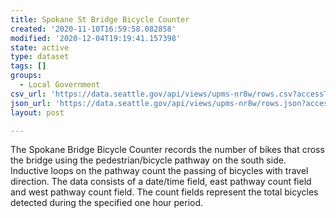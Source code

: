 ```yaml
---
title: Spokane St Bridge Bicycle Counter
created: '2020-11-10T16:59:58.082858'
modified: '2020-12-04T19:19:41.157398'
state: active
type: dataset
tags: []
groups:
  - Local Government
csv_url: 'https://data.seattle.gov/api/views/upms-nr8w/rows.csv?accessType=DOWNLOAD'
json_url: 'https://data.seattle.gov/api/views/upms-nr8w/rows.json?accessType=DOWNLOAD'
layout: post

---
```

The Spokane Bridge Bicycle Counter records the number of bikes that cross the bridge using the pedestrian/bicycle pathway on the south side. Inductive loops on the pathway count the passing of bicycles with travel direction. The data consists of a date/time field, east pathway count field and west pathway count field. The count fields represent the total bicycles detected during the specified one hour period.
